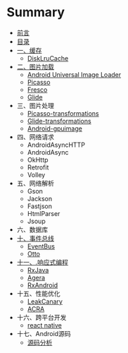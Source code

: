 # Summary

* [前言](qian_yan.md)
* [目录](README.md)
* [一、缓存](yi_3001_huan_cun.md)
   * [DiskLruCache](disklrucache.md)
* [二、图片加载](tu_pian_jia_zai.md)
   * [Android Universal Image Loader](android_universal_image_loader.md)
   * [Picasso](picasso.md)
   * [Fresco](fresco.md)
   * [Glide](glide.md)
* 三、图片处理
   * [Picasso-transformations](picasso-transformations.md)
   * [Glide-transformations](glide-transformations.md)
   * [Android-gpuimage](android-gpuimage.md)
* 四、网络请求
   * AndroidAsyncHTTP
   * AndroidAsync
   * OkHttp
   * Retrofit
   * Volley
* 五、网络解析
   * Gson
   * Jackson
   * Fastjson
   * HtmlParser
   * Jsoup
* 六、数据库
* [十、事件总线](shi_jian_zong_xian.md)
   * [EventBus](eventbus.md)
   * [Otto](otto.md)
* [十一、.响应式编程](xiang_ying_shi_bian_cheng.md)
   * [RxJava](rxjava.md)
   * [Agera](agera.md)
   * [RxAndroid](rxandroid.md)
* 十五、性能优化
   * [LeakCanary](leakcanary.md)
   * [ACRA](acra.md)
* 十六、跨平台开发
   * [react native](react_native.md)
* 十七、Android源码
   * [源码分析](yuan_ma_fen_xi.md)

